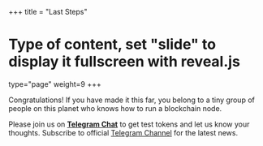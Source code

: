 +++
title = "Last Steps"
# Type of content, set "slide" to display it fullscreen with reveal.js
type="page"
weight=9
+++

Congratulations! If you have made it this far, you belong to a tiny group of people on this planet who knows how to run a blockchain node. 

Please join us on **[Telegram Chat](https://t.me/stegos4privacy)** to get test tokens and let us know your thoughts. Subscribe to official [Telegram Channel](https://t.me/stegos4privacy_official) for the latest news.
